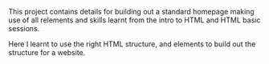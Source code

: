 This project contains details for building out a standard homepage making use of all relements and skills learnt from the intro to HTML and HTML basic sessions.

Here I learnt to use the right HTML structure, and elements to build out the structure for a website.
